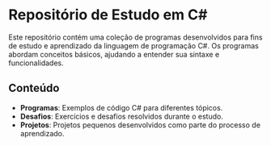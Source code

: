 # Repositório de Estudo em C#

Este repositório contém uma coleção de programas desenvolvidos para fins de estudo e aprendizado da linguagem de programação C#. Os programas abordam conceitos básicos, 
ajudando a entender sua sintaxe e funcionalidades.

## Conteúdo

- **Programas**: Exemplos de código C# para diferentes tópicos.
- **Desafios**: Exercícios e desafios resolvidos durante o estudo.
- **Projetos**: Projetos pequenos desenvolvidos como parte do processo de aprendizado.
